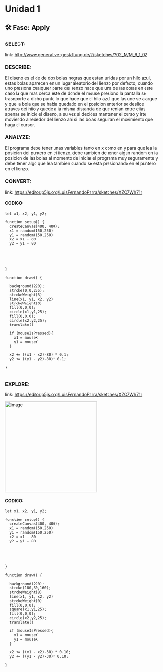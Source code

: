 # Unidad 1

## 🛠 Fase: Apply

###  SELECT:
link: http://www.generative-gestaltung.de/2/sketches/?02_M/M_6_1_02
### DESCRIBE:
El diseno es el de de dos bolas negras que estan unidas por un hilo azul, estas bolas aparecen en un lugar aleatorio del lienzo por defecto, cuando uno presiona cualquier parte del lienzo hace  que una de las bolas en este caso la que mas cerca este de donde el mouse presiono la pantalla se trasnporte a dicho punto lo que hace que el hilo azul que las une se alargue y que la bola que se habia quedado en el posicion anterior se deslice atraves del hilo y quede a la misma distancia de que tenian entre ellas apenas se inicio el diseno, a su vez si decides mantener el curso y irte moviendo alrededor del lienzo ahi si las bolas seguiran el movimiento que haga el cursor.

### ANALYZE:
El programa debe tener unas variables tanto en x como en y para que lea la posicion del puntero en el lienzo, debe tambien de tener algun random en la posicion de las bolas al momento de iniciar el programa muy seguramente y debe tener algo que lea tambien cuando se esta presionando en el puntero en el lienzo.

### CONVERT:
link: https://editor.p5js.org/LuisFernandoParra/sketches/XZO7Wh71r
#### CODIGO:
``` JS
let x1, x2, y1, y2;

function setup() {
  createCanvas(400, 400);
  x1 = random(150,250)
  y1 = random(150,250)
  x2 = x1 - 80
  y2 = y1 - 80


  


}

function draw() {
 
  background(220);
  stroke(0,0,255);
  strokeWeight(3)
  line(x1, y1, x2, y2);
  strokeWeight(0)
  fill(0,0,0);
  circle(x1,y1,25);
  fill(0,0,0);
  circle(x2,y2,25);
  translate()
  
  if (mouseIsPressed){
    x1 = mouseX
    y1 = mouseY
  }
  
  x2 += ((x1 - x2)-80) * 0.1;
  y2 += ((y1 - y2)-80)* 0.1;
  
}


```
### EXPLORE:
link: https://editor.p5js.org/LuisFernandoParra/sketches/XZO7Wh71r


<img width="302" height="297" alt="image" src="https://github.com/user-attachments/assets/f147b6d1-9e33-414a-8df3-00a1308d031f" />

#### CODIGO:
```JS
let x1, x2, y1, y2;

function setup() {
  createCanvas(400, 400);
  x1 = random(150,250)
  y1 = random(150,250)
  x2 = x1 - 80
  y2 = y1 - 80


  


}

function draw() {
 
  background(220);
  stroke(180,30,160);
  strokeWeight(8)
  line(x1, y1, x2, y2);
  strokeWeight(0)
  fill(0,0,0);
  square(x1,y1,25);
  fill(0,0,0);
  circle(x2,y2,25);
  translate()
  
  if (mouseIsPressed){
    x1 = mouseY
    y1 = mouseX
  }
  
  x2 += ((x1 - x2)-30) * 0.10;
  y2 += ((y1 - y2)-30)* 0.10;
  
}


```






